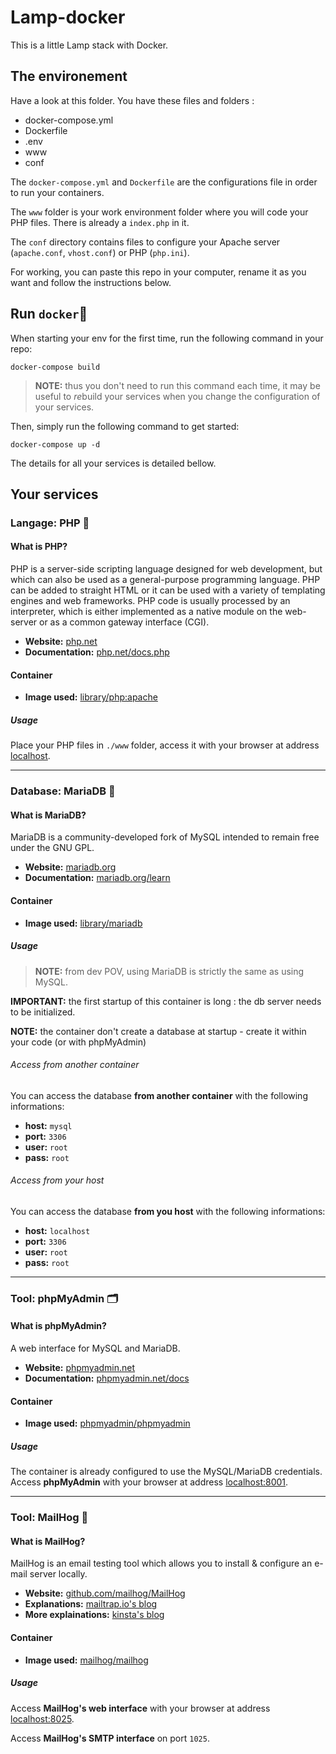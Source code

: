 # Lamp-docker

This is a little Lamp stack with Docker. 


## The environement

Have a look at this folder. You have these files and folders :
- docker-compose.yml
- Dockerfile
- .env
- www
- conf

The `docker-compose.yml` and `Dockerfile` are the configurations file in order to run your containers. 

The `www` folder is your work environment folder where you will code your PHP files. There is already a `index.php` in it. 

The `conf` directory contains files to configure your Apache server (`apache.conf`, `vhost.conf`) or PHP (`php.ini`).

For working, you can paste this repo in your computer, rename it as you want and follow the instructions below. 


## Run `docker`🐳

When starting your env for the first time, run the following command in your repo:

	docker-compose build
	
> **NOTE:** thus you don't need to run this command each time, it may be useful to *re*build your services when you change the configuration of your services.

Then, simply run the following command to get started:

    docker-compose up -d

The details for all your services is detailed bellow.

## Your services

### Langage: PHP 🐘

#### What is PHP?

PHP is a server-side scripting language designed for web development, but which can also be used as a general-purpose programming language. PHP can be added to straight HTML or it can be used with a variety of templating engines and web frameworks. PHP code is usually processed by an interpreter, which is either implemented as a native module on the web-server or as a common gateway interface (CGI).

* **Website:** [php.net](http://php.net)
* **Documentation:** [php.net/docs.php](http://php.net/docs.php)

#### Container

* **Image used:** [library/php:apache](https://hub.docker.com/_/php/)

##### Usage

Place your PHP files in `./www` folder, access it with your browser at address [localhost](http://localhost).


* * *

### Database: MariaDB 🦭

#### What is MariaDB?

MariaDB is a community-developed fork of MySQL intended to remain free under the GNU GPL.

* **Website:** [mariadb.org](https://mariadb.org)
* **Documentation:** [mariadb.org/learn](https://mariadb.org/learn/)

#### Container

* **Image used:** [library/mariadb](https://hub.docker.com/_/mariadb/)

##### Usage

> **NOTE:** from dev POV, using MariaDB is strictly the same as using MySQL.

**IMPORTANT:** the first startup of this container is long : the db server needs to be initialized.

**NOTE:** the container don't create a database at startup - create it within your code (or with phpMyAdmin)

###### Access from another container

You can access the database **from another container** with the following informations:

* **host:** `mysql`
* **port:** `3306`
* **user:** `root`
* **pass:** `root`

###### Access from your host

You can access the database  **from you host** with the following informations:

* **host:** `localhost`
* **port:** `3306`
* **user:** `root`
* **pass:** `root`


* * *

### Tool: phpMyAdmin 🗂️

#### What is phpMyAdmin?

A web interface for MySQL and MariaDB.

* **Website:** [phpmyadmin.net](https://www.phpmyadmin.net/)
* **Documentation:** [phpmyadmin.net/docs](https://www.phpmyadmin.net/docs/)

#### Container

* **Image used:** [phpmyadmin/phpmyadmin](https://hub.docker.com/r/phpmyadmin/phpmyadmin/)

##### Usage

The container is already configured to use the MySQL/MariaDB credentials.  
Access **phpMyAdmin** with your browser at address [localhost:8001](http://localhost:8001).

***

### Tool: MailHog 📨

#### What is MailHog?

MailHog is an email testing tool which allows you to install & configure an e-mail server locally.

* **Website:** [github.com/mailhog/MailHog](https://github.com/mailhog/MailHog)
* **Explanations:** [mailtrap.io's blog](https://mailtrap.io/blog/mailhog-explained/)
* **More explainations:** [kinsta's blog](https://kinsta.com/blog/mailhog/)

#### Container

* **Image used:** [mailhog/mailhog](https://hub.docker.com/r/mailhog/mailhog/)

##### Usage

Access **MailHog's web interface** with your browser at address [localhost:8025](http://localhost:8025).

Access **MailHog's SMTP interface** on port `1025`. 
